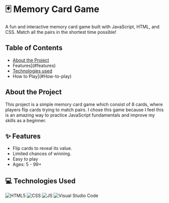 # 🃏 Memory Card Game

A fun and interactive memory card game built with JavaScript, HTML, and CSS. Match all the pairs in the shortest time possible!

## Table of Contents

- [About the Project](#about-the-ptoject)
- Features](#features)
- [Technologies used](#Technologies-used)
- How to Play](#How-to-play)

## About the Project

This project is a simple memory card game which consist of 8 cards, where players flip cards trying to match pairs. I chose this game because I feel this is an amazing way to practice JavaScript fundamentals and improve my skills as a beginner.

## ✨ Features

- Flip cards to reveal its value.
- Limited chances of winning.
- Easy to play
- Ages: 5 - 99+

## :computer: Technologies Used
<img alt="HTML5" src="https://img.shields.io/badge/Code-HTML5-informational?style=flat&logo=HTML5&color=E34F26"> <img alt="CSS" src="https://img.shields.io/badge/Code-CSS3-blue?style=flat&logo=css3&logoColor=blue"> <img alt="JS" src="https://img.shields.io/badge/Code-JavaScript-informational?style=flat&logo=JavaScript&color=F7DF1E"> <img alt="Visual Studio Code" src="https://img.shields.io/badge/VSCode-informational?style=flat&logo=VisualStudioCode&color=blue">

<br>
